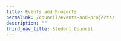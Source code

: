 ```yaml
---
title: Events and Projects
permalink: /council/events-and-projects/
description: ""
third_nav_title: Student Council
---
```

